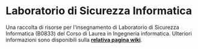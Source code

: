 # Laboratorio di Sicurezza Informatica

Una raccolta di risorse per l'insegnamento di Laboratorio di Sicurezza
Informatica (B0833) del Corso di Laurea in Ingegneria informatica.
 Ulteriori informazioni sono disponibili sulla [**relativa pagina wiki**](https://cartabinaria.github.io/wiki/raccolte-di-risorse/index.html).

